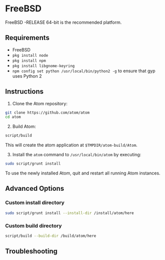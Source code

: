 # FreeBSD

FreeBSD -RELEASE 64-bit is the recommended platform.

## Requirements

  * FreeBSD
  * `pkg install node`
  * `pkg install npm`
  * `pkg install libgnome-keyring`
  * `npm config set python /usr/local/bin/python2 -g` to ensure that gyp uses Python 2

## Instructions

1. Clone the Atom repository:

  ```sh
  git clone https://github.com/atom/atom
  cd atom
  ```

2. Build Atom:

  ```sh
  script/build
  ```

  This will create the atom application at `$TMPDIR/atom-build/Atom`.

3. Install the `atom` command to `/usr/local/bin/atom` by executing:

  ```sh
  sudo script/grunt install
  ```

To use the newly installed Atom, quit and restart all running Atom instances.

## Advanced Options

### Custom install directory

```sh
sudo script/grunt install --install-dir /install/atom/here
```

### Custom build directory

```sh
script/build --build-dir /build/atom/here
```

## Troubleshooting

